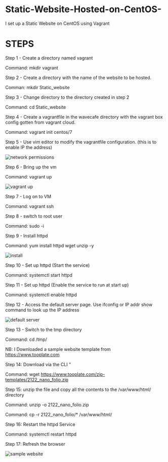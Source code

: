 # Static-Website-Hosted-on-CentOS-
I set up a Static Website on CentOS using Vagrant

# STEPS

Step 1 - Create a directory named vagrant

Command: mkdir vagrant

Step 2 - Create a directory with the name of the website to be hosted.

Comman: mkdir Static_website

Step 3 - Change directory to the directory created in step 2

Command: cd Static_website

Step 4 - Create a vagrantfile in the wavecafe directory with the vagrant box config gotten from vagrant cloud.

Command: vagrant init centos/7

Step 5 - Use vim editor to modify the vagrantfile configuration. (this is to enable IP the address)

![network permissions](https://user-images.githubusercontent.com/52894481/184516825-24bb481c-784e-4905-856f-c8d4065704fd.PNG)


Step 6 - Bring up the vm

Command: vagrant up

![vagrant up](https://user-images.githubusercontent.com/52894481/184516904-2b4e73e0-3e27-4db3-b727-7a9244f26438.PNG)

Step 7 - Log on to VM

Command: vagrant ssh

Step 8 - switch to root user

Command: sudo -i

Step 9 - Install httpd

Command: yum install httpd wget unzip -y

![install](https://user-images.githubusercontent.com/52894481/184516918-a594cf15-d897-4fc5-a9e0-2d0388495ea9.PNG)

Step 10 -  Set up httpd (Start the service)

Command: systemctl start httpd 

Step 11 -  Set up httpd (Enable the service to run at start up)

Command: systemctl enable httpd 

Step 12 - Access the default server page. Use ifconfig or IP addr show command to look up the IP address

![default server](https://user-images.githubusercontent.com/52894481/184516928-23eb4bc0-cb88-4653-895a-c2cc0d39909a.PNG)

Step 13 - Switch to the tmp directory 

Command: cd /tmp/

NB: I Downloaded a sample website template from https://www.tooplate.com 

Step 14: Download via the CLI "

Command: wget https://www.tooplate.com/zip-templates/2122_nano_folio.zip

Step 15: unzip the file and copy all the contents to the /var/www/html/ directory 

Command: unzip -o 2122_nano_folio.zip 

Command: cp -r 2122_nano_folio/* /var/www/html/

Step 16: Restart the httpd Service

Command: systemctl restart httpd

Step 17: Refresh the browser

![sample website](https://user-images.githubusercontent.com/52894481/184516932-7ba1a428-e882-4e48-ae08-09622303a23c.PNG)

